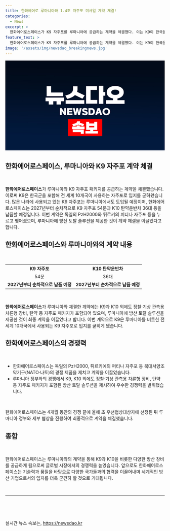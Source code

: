 ```yaml
---
title: 한화에어로 루마니아와 1.4조 자주포 미사일 계약 체결!
categories:
  - News
excerpt: >
  한화에어로스페이스가 K9 자주포를 루마니아에 공급하는 계약을 체결했다. 이는 K9이 한국을 포함한 전 세계 10개국이 사용하는 자주포로 입지를 굳히는 의미가 있다. 공급 대상에는 K9 자주포 54문과 K10 탄약운반차 등이 포함되어 있으며, 이는 독일과 터키가 공급을 놓고 경쟁하는 나토의 제품을 누른 것으로 강조되고 있다. 이 계약을 통해 루마니아에 방산 토탈 솔루션을 제공하며 최종 계약을 이끌었다. - 김은희 기자
feature_text: >
  한화에어로스페이스가 K9 자주포를 루마니아에 공급하는 계약을 체결했다. 이는 K9이 한국을 포함한 전 세계 10개국이 사용하는 자주포로 입지를 굳히는 의미가 있다. 공급 대상에는 K9 자주포 54문과 K10 탄약운반차 등이 포함되어 있으며, 이는 독일과 터키가 공급을 놓고 경쟁하는 나토의 제품을 누른 것으로 강조되고 있다. 이 계약을 통해 루마니아에 방산 토탈 솔루션을 제공하며 최종 계약을 이끌었다. - 김은희 기자
image: '/assets/img/newsdao_breakingnews.jpg'
---
```


<p><img src="/assets/img/newsdao_breakingnews.jpg" alt="firstkoreanews 속보" /></p>

<h2 data-ke-size="size36">한화에어로스페이스, 루마니아와 K9 자주포 계약 체결</h2>

<p data-ke-size="size16">&nbsp;</p>

<p><b>한화에어로스페이스</b>가 루마니아와 K9 자주포 패키지를 공급하는 계약을 체결했습니다. 이로써 K9은 한국군을 포함해 전 세계 10개국이 사용하는 자주포로 입지를 굳혀왔습니다. 많은 나라에 사용되고 있는 K9 자주포는 루마니아에서도 도입될 예정이며, 한화에어로스페이스는 2027년부터 순차적으로 K9 자주포 54문과 K10 탄약운반차 36대 등을 납품할 예정입니다. 이번 계약은 독일의 PzH2000와 튀르키의 퍼티나 자주포 등을 누르고 맺어졌으며, 루마니아에 방산 토탈 솔루션을 제공한 것이 계약 체결을 이끌었다고 합니다.</p></p>

<h2 data-ke-size="size26">한화에어로스페이스와 루마니아와의 계약 내용</h2>

<p data-ke-size="size16">&nbsp;</p>

<table>
    <tbody>
        <tr>
            <td style="text-align: center; height: 17px;"><b>K9 자주포</b></td>
            <td style="text-align: center; height: 17px;"><b>K10 탄약운반차</b></td>
        </tr>
        <tr>
            <td style="text-align: center; height: 17px;">54문</td>
            <td style="text-align: center; height: 17px;">36대</td>
        </tr>
        <tr>
            <td style="text-align: center; height: 17px;"><b>2027년부터 순차적으로 납품 예정</b></td>
            <td style="text-align: center; height: 17px;"><b>2027년부터 순차적으로 납품 예정</b></td>
        </tr>
    </tbody>
</table>

<p data-ke-size="size16">&nbsp;</p>

<p data-ke-size="size16"><b>한화에어로스페이스</b>가 루마니아와 체결한 계약에는 K9과 K10 외에도 정찰·기상 관측용 차륜형 장비, 탄약 등 자주포 패키지가 포함되어 있으며, 루마니아에 방산 토탈 솔루션을 제공한 것이 최종 계약을 이끌었다고 합니다. 이번 계약으로 K9은 루마니아를 비롯한 전 세계 10개국에서 사용되는 K9 자주포로 입지를 굳히게 됐습니다.</p>

<h2 data-ke-size="size26">한화에어로스페이스의 경쟁력</h2>

<p data-ke-size="size16">&nbsp;</p>

<ul>
    <li>한화에어로스페이스는 독일의 PzH2000, 튀르키예의 퍼티나 자주포 등 북대서양조약기구(NATO·나토)의 경쟁 제품을 제치고 계약을 이끌었습니다.</li>
    <li>루마니아 정부와의 경쟁에서 K9, K10 외에도 정찰·기상 관측용 차륜형 장비, 탄약 등 자주포 패키지가 포함된 방산 토탈 솔루션을 제시하여 우수한 경쟁력을 발휘했습니다.</li>
</ul>

<p data-ke-size="size16">&nbsp;</p>

<p data-ke-size="size16">한화에어로스페이스는 4개월 동안의 경쟁 끝에 올해 초 우선협상대상자에 선정된 뒤 루마니아 정부와 세부 협상을 진행하여 최종적으로 계약을 체결했습니다.</p>

<h2 data-ke-size="size26">종합</h2>

<p data-ke-size="size16">&nbsp;</p>

<p data-ke-size="size16">한화에어로스페이스는 루마니아와의 계약을 통해 K9과 K10을 비롯한 다양한 방산 장비를 공급하게 됨으로써 글로벌 시장에서의 경쟁력을 높였습니다. 앞으로도 한화에어로스페이스는 기술력과 품질을 바탕으로 다양한 국가들과의 협력을 이끌어내며 세계적인 방산 기업으로서의 입지를 더욱 굳건히 할 것으로 기대됩니다.</p>

<p data-ke-size="size16">&nbsp;</p>

<hr>

<p data-ke-size="size16">&nbsp;</p>

<p data-ke-size="size16">&nbsp;</p>
실시간 뉴스 속보는, <a href="https://newsdao.kr" rel="dofollow">https://newsdao.kr</a>


